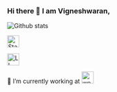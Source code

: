 ### Hi there 👋 I am Vigneshwaran,

![Github stats](https://github-readme-stats.vercel.app/api?username=vigneshwaran-chandrasekaran)

<a href="https://stackoverflow.com/users/3882241/vigneshwaran-chandrasekaran" target="_blank"><img height="28" alt="Stack_Overflow_logo" src="https://upload.wikimedia.org/wikipedia/commons/thumb/0/02/Stack_Overflow_logo.svg/800px-Stack_Overflow_logo.svg.png"></a>

<a href="https://www.linkedin.com/in/vigneshwaranc/" target="_blank"><img height="28" alt="LI-Logo" src="https://content.linkedin.com/content/dam/me/business/en-us/amp/brand-site/v2/bg/LI-Logo.svg.original.svg"></a>

🔭 I’m currently working at <a href="https://www.wekanenterprisesolutions.com/"><img height="28" alt="wekanenterprisesolutions logo" src="https://www.wekanenterprisesolutions.com/images/wekan-logo.svg"></a>


<!-- wekanenterprisesolutions formarly known as wekan.company -->
